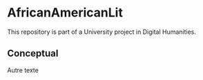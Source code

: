 # AfricanAmericanLit

 This repository is part of a University project in Digital Humanities. 

## Conceptual  

Autre texte 

